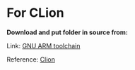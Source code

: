 # For CLion
**Download and put folder in source from:**

Link: [GNU ARM toolchain](https://developer.arm.com/tools-and-software/open-source-software/developer-tools/gnu-toolchain/gnu-rm)

Reference: [Clion](https://www.jetbrains.com/help/clion/embedded-development.html#prepare-tools)

